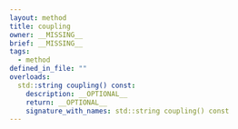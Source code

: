 ```yaml
---
layout: method
title: coupling
owner: __MISSING__
brief: __MISSING__
tags:
  - method
defined_in_file: ""
overloads:
  std::string coupling() const:
    description: __OPTIONAL__
    return: __OPTIONAL__
    signature_with_names: std::string coupling() const
---
```

